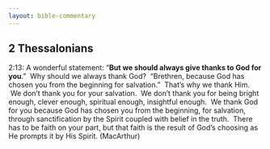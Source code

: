 ```yaml
---
layout: bible-commentary
---
```



## 2 Thessalonians

2:13: A wonderful statement: “**But we should always give thanks to God for you**.”  Why should we always thank God?  “Brethren, because God has chosen you from the beginning for salvation.”  That’s why we thank Him.  We don’t thank you for your salvation.  We don’t thank you for being bright enough, clever enough, spiritual enough, insightful enough.  We thank God for you because God has chosen you from the beginning, for salvation, through sanctification by the Spirit coupled with belief in the truth.  There has to be faith on your part, but that faith is the result of God’s choosing as He prompts it by His Spirit. (MacArthur)
